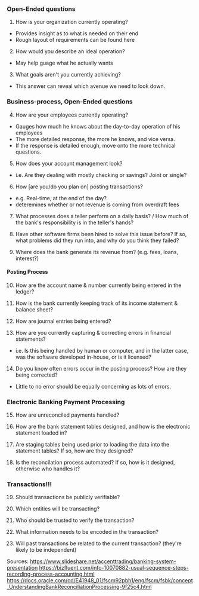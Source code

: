 ### Open-Ended questions

1. How is your organization currently operating?
  - Provides insight as to what is needed on their end
  - Rough layout of requirements can be found here

2. How would you describe an ideal operation? 
  - May help guage what he actually wants

3. What goals aren't you currently achieving?
  - This answer can reveal which avenue we need to look down.

### Business-process, Open-Ended questions
  
4. How are your employees currently operating?
  - Gauges how much he knows about the day-to-day operation of his employees
  - The more detailed response, the more he knows, and vice versa.
  - If the response is detailed enough, move onto the more technical questions.

5. How does your account management look? 
  - i.e. Are they dealing with mostly checking or savings? Joint or single? 

6. How [are you/do you plan on] posting transactions?
  - e.g. Real-time, at the end of the day?
  - deteremines whether or not revenue is coming from overdraft fees
  
7. What processes does a teller perform on a daily basis? / How much of the bank's responsibility is in the teller's hands?

8. Have other software firms been hired to solve this issue before? 
  If so, what problems did they run into, and why do you think they failed? 

9. Where does the bank generate its revenue from? (e.g. fees, loans, interest?) 

#### Posting Process

10. How are the account name & number currently being entered in the ledger?

11. How is the bank currently keeping track of its income statement & balance sheet?

12. How are journal entries being entered?

13. How are you currently capturing & correcting errors in financial statements?
  - i.e. Is this being handled by human or computer, and in the latter case, was the software developed in-house, or is it licensed?

14. Do you know often errors occur in the posting process? How are they being corrected?
  - Little to no error should be equally concerning as lots of errors. 

### Electronic Banking Payment Processing

15. How are unreconciled payments handled?

16. How are the bank statement tables designed, and how is the electronic statement loaded in? 

17. Are staging tables being used prior to loading the data into the statement tables? If so, how are they designed? 

18. Is the reconcilation process automated? If so, how is it designed, otherwise who handles it?



### Transactions!!!

19. Should transactions be publicly verifiable?

20. Which entities will be transacting?

21. Who should be trusted to verify the transaction?

22. What information needs to be encoded in the transaction?

23. Will past transactions be related to the current transaction? (they're likely to be independent)
 
Sources: 
https://www.slideshare.net/accenttrading/banking-system-presentation
https://bizfluent.com/info-10070882-usual-sequence-steps-recording-process-accounting.html
https://docs.oracle.com/cd/E41948_01/fscm92pbh1/eng/fscm/fsbk/concept_UnderstandingBankReconciliationProcessing-9f25c4.html


